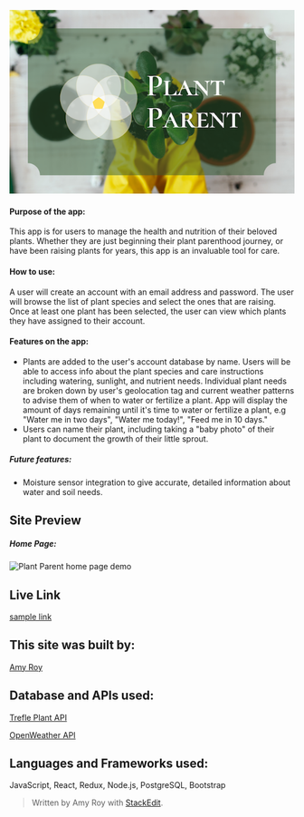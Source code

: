 ﻿<p align="center">
<img src="images/plant-parent-logo.png">

#### Purpose of the app:

This app is for users to manage the health and nutrition of their beloved plants. Whether they are just beginning their plant parenthood journey, or have been raising plants for years, this app is an invaluable tool for care.

#### How to use:

A user will create an account with an email address and password. The user will browse the list of plant species and select the ones that are raising. Once at least one plant has been selected, the user can view which plants they have assigned to their account.

#### Features on the app:

- Plants are added to the user's account database by name. Users will be able to access info about the plant species and care instructions including watering, sunlight, and nutrient needs. Individual plant needs are broken down by user's geolocation tag and current weather patterns to advise them of when to water or fertilize a plant. App will display the amount of days remaining until it's time to water or fertilize a plant, e.g "Water me in two days", "Water me today!", "Feed me in 10 days."
- Users can name their plant, including taking a "baby photo" of their plant to document the growth of their little sprout.

##### Future features:

- Moisture sensor integration to give accurate, detailed information about water and soil needs.

## Site Preview

##### Home Page:

![Plant Parent home page demo](img/PlantParent.gif)

## Live Link

[sample link](http://www.google.com)

## This site was built by:

[Amy Roy](https://github.com/MeerKatnip)

## Database and APIs used:

[Trefle Plant API](https://trefle.io)

[OpenWeather API](https://openweathermap.org/api)

## Languages and Frameworks used:

JavaScript, React, Redux, Node.js, PostgreSQL, Bootstrap

> Written by Amy Roy with [StackEdit](https://stackedit.io/).
